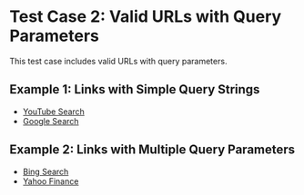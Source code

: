 # Test Case 2: Valid URLs with Query Parameters

This test case includes valid URLs with query parameters.

## Example 1: Links with Simple Query Strings

- [YouTube Search](https://www.youtube.com/results?search_query=openai)
- [Google Search](https://www.google.com/search?q=markdown+syntax)

## Example 2: Links with Multiple Query Parameters

- [Bing Search](https://www.bing.com/search?q=markdown&format=rss)
- [Yahoo Finance](https://finance.yahoo.com/quote/AAPL?p=AAPL&.tsrc=fin-srch)

